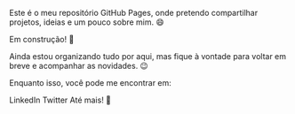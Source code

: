 Este é o meu repositório GitHub Pages, onde pretendo compartilhar projetos, ideias e um pouco sobre mim. 😄

Em construção! 🚧

Ainda estou organizando tudo por aqui, mas fique à vontade para voltar em breve e acompanhar as novidades. 😉

Enquanto isso, você pode me encontrar em:

LinkedIn
Twitter
Até mais! 🚀
